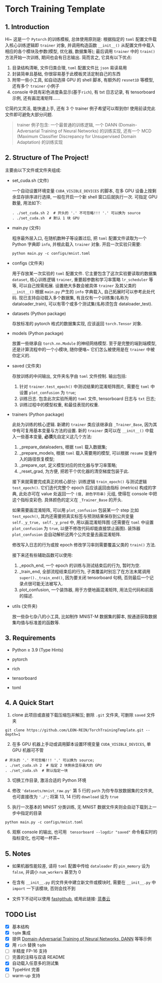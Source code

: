 # Torch Training Template

## 1. Introduction

Hi~ 这是一个 `Pytorch` 的训练模板, 总体使用原则是: 根据指定的 `toml` 配置文件载入核心训练逻辑即 `trainer` 对象, 并调用构造函数 `__init__()` 从配置文件中载入相应的各个模块及参数(模型, 优化器, 数据集等); 最后调用 `trainer` 中的 `train()` 方法开始一次训练, 期间也会有日志输出. 简而言之, 它具有以下优点:

1. 目录结构清晰, 文件归类合理, `toml` 配置文件比 `json` 易读易用
2. 封装简单且基础, 你很容易基于此模板灵活定制自己的东西
3. 附带一些小工具, 如自动选择 GPU 的 shell 脚本, 有额外的 `resnet1D` 等模型, 还有多个 `trainer` 小例子
4. console 中具有彩色进度条显示(基于`rich`), 有 txt 日志记录, 有 tensorboard 示例, 还有画混淆矩阵......

它简约又灵活, 能快速上手, 还有 3 个 trainer 例子希望可以帮到你! 使用前读完此文件即可避免大部分问题.
> trainer 例子包含: 一个最普通的训练逻辑, 一个 DANN (Domain-Adversarial Training of Neural Networks) 的训练实现, 还有一个 MCD (Maximum Classifier Discrepancy for Unsupervised Domain Adaptation) 的训练实现

## 2. Structure of The Project!
主要由以下文件或文件夹组成:
- set_cuda.sh (文件)
  
  一个自动设置环境变量 `CUDA_VISIBLE_DEVICES` 的脚本, 在多 GPU 设备上按剩余显存排序进行选择, 一般在开启一个新 shell 窗口后就执行一次. 可指定 GPU 数量, 用法如下:
  ```shell
  . ./set_cuda.sh 2  # 开头的 '.' 不可忽略!!! '.' 可以换为 source
  . ./set_cuda.sh  # 默认 1 块 GPU
  ```

- main.py (文件)

  程序最外层入口, 在随机数种子等设置过后, 把 `toml` 配置文件读取为一个 Python 字典即 `info`, 并根此载入 `trainer` 对象. 开启一次实验只需要: 
  ```shell
  python main.py -c configs/mnist.toml
  ```

- configs (文件夹)

  用于存放某一次实验的 `toml` 配置文件. 它主要包含了这次实验要读取的数据集 `dataset`, 核心训练逻辑 `trainer`, 重要超参数和学习率策略 `lr_scheduler` 等等, 可以自己按需拓展.
  设置绝大多数会被具体 `trainer` 及其父类的 `__init__()` 根据 `main.py` 产生的 `info` 字典载入, 自己拓展时可以参考此处代码. 
  现已支持自动载入多个数据集, 有且仅有一个训练集(名称为 dataloader_train), 可以有零个或多个测试集(名称须包含 dataloader_test).

- datasets (Python package)

  存放标准的 pytorch 格式的数据集实现, 应该返回 `torch.Tensor` 对象. 
  
- models (Python package)

  放置一些继承自 `torch.nn.Module` 的神经网络模型. 至于是完整的端到端模型, 还是计算流程中的一个小模块, 随你便咯~ 它们怎么被使用是在 `trainer` 中被你定义的.

- saved (文件夹)

  存放训练的中间输出, 文件夹名字由 `toml` 文件控制. 输出包括: 
  1. 针对 `trainer.test_epoch()` 中测试结果的混淆矩阵图片, 需要在 `toml` 中设置 `plot_confusion` 为 `true`; 
  2. 训练日志. 包含此次实验所用的 `toml` 文件, tensorboard 日志与 `txt` 日志;
  3. 训练过程中的模型权重, 和最佳表现的权重. 

- trainers (Python package)

  此处为训练的核心逻辑. 新建的 `trainer` 类应该继承自 `_Trainer_Base`, 因为其中有可复用基本变量与方法的设置. 新的 `trainer` 类可以在 `__init__()` 中载入一些基本变量, **必须**先自定义这几个方法: 
  1. _prepare_dataloaders, 根据 `toml` 载入数据集;
  2. _prepare_models, 根据 `toml` 载入需要用的模型, 可以根据 `resume` 变量传入的路径恢复模型;
  3. _prepare_opt, 定义模型对应的优化器与学习率策略;
  4. _reset_grad, 为方便, 把若干个优化器的清空梯度包装于此.
  
  接下来就需要完成真正的核心部分: 训练逻辑 `train_epoch()` 与测试逻辑 `test_epoch()`. 它们迭代完整个 epoch 后应该返回由指标 (metrics) 构成的字典, 此处亦可在 value 处返回一个 `(值, 颜色字符串)` 元组, 使得在 console 中把这个指标变彩色. 具体颜色的定义在 `_Trainer_Base` 的开头. 
  
  如果需要画混淆矩阵, 可以用 `plot_confusion` 包装某一个 step 比如 `test_epoch()`, 其内还需要把真实标签与预测结果保存到公共变量 `self._y_true, self._y_pred` 中, 用以画混淆矩阵图 (还需要在 `toml` 中设置 `plot_confusion` 为 `true`, 以便不修改代码却能直接禁止画图). 装饰器 `plot_confusion` 会自动解析这两个公共变量去画混淆矩阵. 

  修改写入日志的行为或按 epoch 修改学习率则需要覆盖父类的 `train()` 方法.

  接下来还有些辅助函数可以使用: 
  
  1. _epoch_end, 一个 epoch 的训练与测试结束后的行为, 暂时为空.
  2. _train_end, 全部流程结束后的行为, 子类覆盖时别忘了在方法末尾调用 `super()._train_end()`, 因为要关闭 tensorboard 句柄, 否则最后一个记录点很可能无法被写入.
  3. plot_confusion, 一个装饰器, 用于方便地画混淆矩阵, 用法见代码和前面的描述.

- utils (文件夹)

  放一些杂七杂八的小工具, 比如制作 MNIST-M 数据集的脚本, 按通道获取数据集均值与标准差的函数等.


## 3. Requirements

- Python $\ge$ 3.9 (Type Hints)

- pytorch

- rich

- tensorboard

- toml

## 4. A Quick Start
1. clone 此项目或直接下载压缩包并解压; 删除 `.git` 文件夹, 可删除 `saved` 文件夹
```shell
git clone https://github.com/LEON-REIN/TorchTrainingTemplate.git --depth=1
```

2. 在多 GPU 机器上手动或调用脚本设置环境变量 `CUDA_VISIBLE_DEVICES`, 单 GPU 机器可不管
```shell
# 开头的 '.' 不可忽略!!! '.' 可以换为 source; 
. ./set_cuda.sh 2  # 指定 2 块剩余显存最大的 GPU
. ./set_cuda.sh  # 默认指定一块
```

3. 切换工作目录, 激活合适的 Python 环境

4. 修改 `'datasets/mnist_raw.py'` 第 5 行的 `path` 为你专存放数据集的文件夹, 也可直接改为 `'./'`; 将第 13, 14 行的 `download` 设为 `true`

5. 执行一次基本的 MNIST 分类训练, 无 MNIST 数据文件夹则会自动下载到上一步中指定的目录
```shell
python main.py -c configs/mnist.toml
```

6. 观察 console 的输出, 也可用 ` tensorboard --logdir "saved"` 命令看实时的指标变化, 也可喝一杯茶~

## 5. Notes

- 如果机器性能较差, 请将 `toml` 配置中传给 `dataloader` 的 `pin_memory` 设为 `false`, 并调小 `num_workers` 甚至为 0

- 在含有 `__init__.py` 的文件夹中建立新文件或模块时, 需要在 `__init__.py` 中 `import` 一下该模块, 否则会找不到

- 文件下不动可以使用 [fastgithub](https://github.com/dotnetcore/fastgithub), 或用此链接: [蓝奏云](https://wwhy.lanzoum.com/iMZoQ0r2n4da)

## TODO List

- [x] 基本结构
- [x] `tqdm` 集成 
- [x] 提供 [Domain-Adversarial Training of Neural Networks, DANN](https://arxiv.org/abs/1505.07818) 等等示例
- [x] 用 `rich` 替换 `tqdm`
- [ ] 半精度 FP-16 支持
- [ ] 完善的注释与双语 README
- [x] 自动载入任意多的测试集
- [x] TypeHint 完善
- [ ] warm-up 支持
